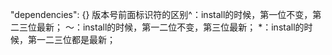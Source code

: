   "dependencies": {}
  版本号前面标识符的区别^：install的时候，第一位不变，第二三位最新；
                    ～：install的时候，第一二位不变，第三位最新；
                    *：install的时候，第一二三位都是最新；